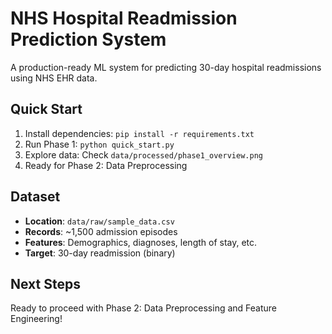 # NHS Hospital Readmission Prediction System

A production-ready ML system for predicting 30-day hospital readmissions using NHS EHR data.

## Quick Start

1. Install dependencies: `pip install -r requirements.txt`
2. Run Phase 1: `python quick_start.py`
3. Explore data: Check `data/processed/phase1_overview.png`
4. Ready for Phase 2: Data Preprocessing

## Dataset

- **Location**: `data/raw/sample_data.csv`
- **Records**: ~1,500 admission episodes
- **Features**: Demographics, diagnoses, length of stay, etc.
- **Target**: 30-day readmission (binary)

## Next Steps

Ready to proceed with Phase 2: Data Preprocessing and Feature Engineering!
